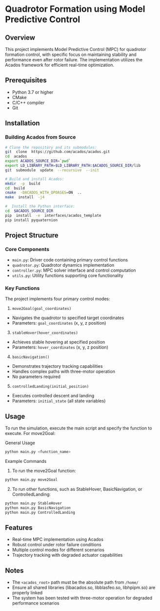 
# Quadrotor Formation using Model Predictive Control

  

## Overview

This project implements Model Predictive Control (MPC) for quadrotor formation control, with specific focus on maintaining stability and performance even after rotor failure. The implementation utilizes the Acados framework for efficient real-time optimization.

  

## Prerequisites

- Python 3.7 or higher
- CMake
- C/C++ compiler
- Git

## Installation
  
### Building Acados from Source

```bash
# Clone the repository and its submodules:
git  clone  https://github.com/acados/acados.git
cd  acados
export ACADOS_SOURCE_DIR=`pwd`
export LD_LIBRARY_PATH=$LD_LIBRARY_PATH:$ACADOS_SOURCE_DIR/lib
git  submodule  update  --recursive  --init

# Build and install Acados:
mkdir  -p  build
cd  build
cmake  -DACADOS_WITH_QPOASES=ON  ..
make  install  -j4
  
#  Install the Python interface:
cd  $ACADOS_SOURCE_DIR
pip  install  -e  interfaces/acados_template
pip install pyquaternion
```

## Project Structure


### Core Components
  
-  `main.py`: Driver code containing primary control functions
-  `quadrotor.py`: Quadrotor dynamics implementation
-  `controller.py`: MPC solver interface and control computation
-  `utils.py`: Utility functions supporting core functionality

  

### Key Functions

  

The project implements four primary control modes:
1.  `move2Goal(goal_coordinates)`
- Navigates the quadrotor to specified target coordinates
- Parameters: `goal_coordinates` (x, y, z position)  

3.  `stableHover(hover_coordinates)`
- Achieves stable hovering at specified position
- Parameters: `hover_coordinates` (x, y, z position)

4.  `basicNavigation()`
- Demonstrates trajectory tracking capabilities
- Handles complex paths with three-motor operation
- No parameters required

5.  `controlledLanding(initial_position)`
- Executes controlled descent and landing
- Parameters: `initial_state` (all state variables)
 
## Usage

To run the simulation, execute the main script and specify the function to execute. For move2Goal:

General Usage
```bash
python main.py <function_name> 
```
Example Commands

1.    To run the move2Goal function:

```bash
python main.py move2Goal 
```

2. To run other functions, such as StableHover, BasicNavigation, or ControlledLanding:

```bash
python main.py StableHover
python main.py BasicNavigation
python main.py ControlledLanding
```

## Features


- Real-time MPC implementation using Acados
- Robust control under rotor failure conditions
- Multiple control modes for different scenarios
- Trajectory tracking with degraded actuator capabilities

  

## Notes

  

- The `<acados_root>` path must be the absolute path from `/home/`
- Ensure all shared libraries (libacados.so, libblasfeo.so, libhpipm.so) are properly linked
- The system has been tested with three-motor operation for degraded performance scenarios

